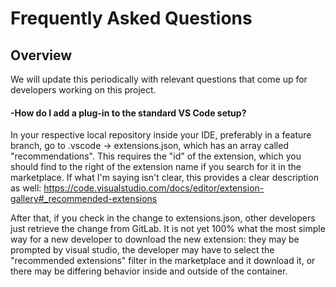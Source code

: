 # Frequently Asked Questions

## Overview
We will update this periodically with relevant questions that come up for developers working on this project.


#### -How do I add a plug-in to the standard VS Code setup?

In your respective local repository inside your IDE, preferably in a feature branch, go to .vscode -> extensions.json, which has an array called "recommendations". This requires the "id" of the extension, which you should find to the right of the extension name if you search for it in the marketplace. If what I'm saying isn't clear, this provides a clear description as well:  https://code.visualstudio.com/docs/editor/extension-gallery#_recommended-extensions

After that, if you check in the change to extensions.json, other developers just retrieve the change from GitLab. It is not yet 100% what the most simple way for a new developer to download the new extension: they may be prompted by visual studio, the developer may have to select the "recommended extensions" filter in the marketplace and it download it, or there may be differing behavior inside and outside of the container.
